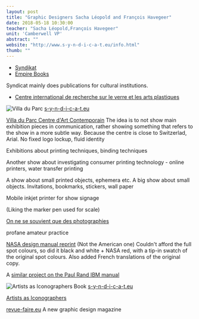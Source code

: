 ```yaml
---
layout: post
title: "Graphic Designers Sacha Léopold and François Havegeer"
date: 2018-05-18 10:30:00
teacher: "Sacha Léopold,François Havegeer"
unit: 'Camberwell VP'
abstract: ""
website: "http://www.s-y-n-d-i-c-a-t.eu/info.html"
thumb: ""
---
```


- [Syndikat](http://www.s-y-n-d-i-c-a-t.eu/info.html)
- [Empire Books](http://www.e-m-p-i-r-e.eu/)

Syndicat mainly does publications for cultural institutions.

- [Centre international de recherche sur le verre et les arts plastiques](https://www.cirva.fr/)

![Villa du Parc](/notes/assets/villa-du-parc.jpg)
[s-y-n-d-i-c-a-t.eu](http://www.s-y-n-d-i-c-a-t.eu/)

[Villa du Parc Centre d'Art Contemporain](https://www.villaduparc.org/en)
The idea is to not show main exhibition pieces in communication, rather showing something that refers to the show in a more subtle way. Because the centre is close to Switzerlad, Arial. No fixed logo lockup, fluid identity

Exhibitions about printing techniques, binding techniques

Another show about investigating consumer printing technology - online printers, water transfer printing

A show about small printed objects, ephemera etc. A big show about small objects. Invitations, bookmarks, stickers, wall paper

Mobile inkjet printer for show signage

(Liking the marker pen used for scale)

[On ne se souvient que des photographies](http://www.betonsalon.net/spip.php?rubrique239)

profane amateur practice

[NASA design manual reprint](http://www.e-m-p-i-r-e.eu/#post-64)
(Not the American one)
Couldn't afford the full spot colours, so did it black and white + NASA red, with a tip-in swatch of the original spot colours. Also added French translations of the original copy.

A [similar project on the Paul Rand IBM manual](http://www.e-m-p-i-r-e.eu/#post-10)

![Artists as Iconographers Book](/notes/assets/artists-iconographers.gif)
[s-y-n-d-i-c-a-t.eu](http://www.s-y-n-d-i-c-a-t.eu/)

[Artists as Iconographers](http://www.e-m-p-i-r-e.eu/#post-64)

[revue-faire.eu](http://revue-faire.eu/)
A new graphic design magazine